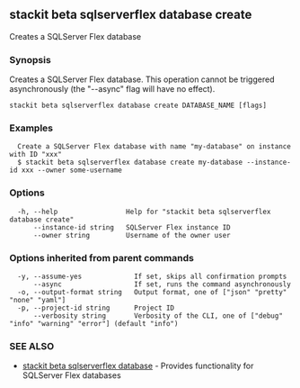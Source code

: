 ## stackit beta sqlserverflex database create

Creates a SQLServer Flex database

### Synopsis

Creates a SQLServer Flex database.
This operation cannot be triggered asynchronously (the "--async" flag will have no effect).

```
stackit beta sqlserverflex database create DATABASE_NAME [flags]
```

### Examples

```
  Create a SQLServer Flex database with name "my-database" on instance with ID "xxx"
  $ stackit beta sqlserverflex database create my-database --instance-id xxx --owner some-username
```

### Options

```
  -h, --help                 Help for "stackit beta sqlserverflex database create"
      --instance-id string   SQLServer Flex instance ID
      --owner string         Username of the owner user
```

### Options inherited from parent commands

```
  -y, --assume-yes             If set, skips all confirmation prompts
      --async                  If set, runs the command asynchronously
  -o, --output-format string   Output format, one of ["json" "pretty" "none" "yaml"]
  -p, --project-id string      Project ID
      --verbosity string       Verbosity of the CLI, one of ["debug" "info" "warning" "error"] (default "info")
```

### SEE ALSO

* [stackit beta sqlserverflex database](./stackit_beta_sqlserverflex_database.md)	 - Provides functionality for SQLServer Flex databases

